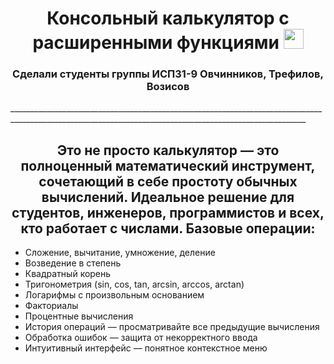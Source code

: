 <h1 align="center">Консольный калькулятор с расширенными функциями</a> 
<img src="https://github.com/blackcater/blackcater/raw/main/images/Hi.gif" height="32"/></h1>
<h3 align="center">Сделали студенты группы ИСП31-9 Овчинников, Трефилов, Возисов</h3>
________________________________________________________________________________________________________________________________________________________
<h2 align="center"> Это не просто калькулятор — это полноценный математический инструмент, сочетающий в себе простоту обычных вычислений. Идеальное решение для студентов, инженеров, программистов и всех, кто работает с числами.  
Базовые операции:</h2>



- Сложение, вычитание, умножение, деление 
-  Возведение в степень 
-  Квадратный корень 
-  Тригонометрия (sin, cos, tan, arcsin, arccos, arctan) 
-  Логарифмы с произвольным основанием
-  Факториалы 
-  Процентные вычисления 
-  История операций — просматривайте все предыдущие вычисления 
-  Обработка ошибок — защита от некорректного ввода 
-  Интуитивный интерфейс — понятное контекстное меню </h3>
